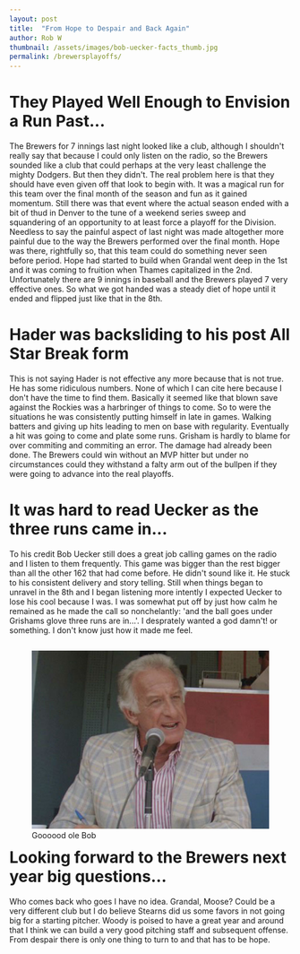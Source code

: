 ```yaml
---
layout: post
title:  "From Hope to Despair and Back Again"
author: Rob W
thumbnail: /assets/images/bob-uecker-facts_thumb.jpg
permalink: /brewersplayoffs/
---
```


# They Played Well Enough to Envision a Run Past...
The Brewers for 7 innings last night looked like a club, although I shouldn't really say that because I could only listen on the radio, so the Brewers sounded like a club that could perhaps at the very least challenge the mighty Dodgers.  But then they didn't.  The real problem here is that they should have even given off that look to begin with.  It was a magical run for this team over the final month of the season and fun as it gained momentum.  Still there was that event where the actual season ended with a bit of thud in Denver to the tune of a weekend series sweep and squandering of an opportunity to at least force a playoff for the Division.  Needless to say the painful aspect of last night was made altogether more painful due to the way the Brewers performed over the final month. Hope was there, rightfully so, that this team could do something never seen before period.  Hope had started to build when Grandal went deep in the 1st and it was coming to fruition when Thames capitalized in the 2nd. Unfortunately there are 9 innings in baseball and the Brewers played 7 very effective ones.  So what we got handed was a steady diet of hope until it ended and flipped just like that in the 8th.

# Hader was backsliding to his post All Star Break form
This is not saying Hader is not effective any more because that is not true. He has some ridiculous numbers.  None of which I can cite here because I don't have the time to find them.  Basically it seemed like that blown save against the Rockies was a harbringer of things to come. So to were the situations he was consistently putting himself in late in games.  Walking batters and giving up hits leading to men on base with regularity.  Eventually a hit was going to come and plate some runs. Grisham is hardly to blame for over commiting and commiting an error.  The damage had already been done.  The Brewers could win without an MVP hitter but under no circumstances could they withstand a falty arm out of the bullpen if they were going to advance into the real playoffs.

# It was hard to read Uecker as the three runs came in...
To his credit Bob Uecker still does a great job calling games on the radio and I listen to them frequently.  This game was bigger than the rest bigger than all the other 162 that had come before.  He didn't sound like it.  He stuck to his consistent delivery and story telling.  Still when things began to unravel in the 8th and I began listening more intently I expected Uecker to lose his cool because I was.  I was somewhat put off by just how calm he remained as he made the call so nonchelantly: 'and the ball goes under Grishams glove three runs are in...'.  I desprately wanted a god damn't! or something.  I don't know just how it made me feel.  

<figure style= "float:right">
  <img src="/assets/images/bob-uecker-facts_fullsize_story1.jpg" alt="uecker">
  <figcaption>Goooood ole Bob</figcaption>
</figure>

# Looking forward to the Brewers next year big questions...
Who comes back who goes I have no idea.  Grandal, Moose?  Could be a very different club but I do believe Stearns did us some favors in not going big for a starting pitcher.  Woody is poised to have a great year and around that I think we can build a very good pitching staff and subsequent offense.  From despair there is only one thing to turn to and that has to be hope.